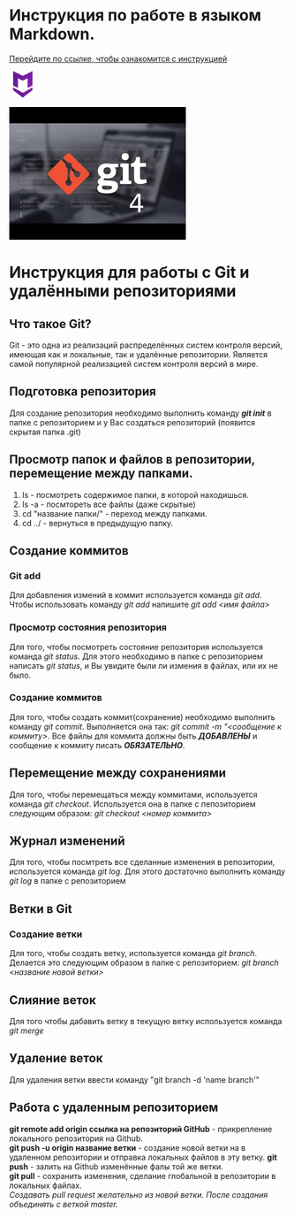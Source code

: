 # Инструкция по работе в языком Markdown.

[Перейдите по ссылке, чтобы ознакомится с инструкцией](Instruction.md)

![alt-текст](https://github.com/adam-p/markdown-here/raw/master/src/common/images/icon48.png "Текст заголовка логотипа 1") 

![Картинка](pictures/Picture.jpg)



# Инструкция для работы с Git и удалёнными репозиториями  

## Что такое Git?
Git - это одна из реализаций распределённых систем контроля версий, имеющая как и локальные, так и удалённые репозитории. Является самой популярной реализацией систем контроля версий в мире.
## Подготовка репозитория
Для создание репозитория необходимо выполнить команду ***git init***  в папке с репозиторием и у Вас создаться репозиторий (появится скрытая папка .git)

## Просмотр папок и файлов в репозитории, перемещение между папками.
1. ls - посмотреть содержимое папки, в которой находишься.
2. ls -a - посмтореть все файлы (даже скрытые)
3. cd "название папки/" - переход между папками.
4. cd ../ - вернуться в предыдущую папку.

## Создание коммитов

### Git add
Для добавления измений в коммит используется команда *git add*. Чтобы использовать команду *git add* напишите *git add <имя файла>*

### Просмотр состояния репозитория
Для того, чтобы посмотреть состояние репозитория используется команда *git status*. Для этого необходимо в папке с репозиторием написать *git status*, и Вы увидите были ли измения в файлах, или их не было.

### Создание коммитов
Для того, чтобы создать коммит(сохранение) необходимо выполнить команду *git commit*. Выполняется она так: *git commit -m "<сообщение к коммиту>*. Все файлы для коммита должны быть ***ДОБАВЛЕНЫ*** и сообщение к коммиту писать ***ОБЯЗАТЕЛЬНО***.

## Перемещение между сохранениями
Для того, чтобы перемещаться между коммитами, используется команда *git checkout*. Используется она в папке с пепозиторием следующим образом: *git checkout <номер коммита>*

## Журнал изменений
Для того, чтобы посмтреть все сделанные изменения в репозитории, используется команда *git log*. Для этого достаточно выполнить команду *git log* в папке с репозиторием

## Ветки в Git

### Создание ветки

Для того, чтобы создать ветку, используется команда *git branch*. Делается это следующим образом в папке с репозиторием: *git branch <название новой ветки>*

## Слияние веток

Для того чтобы дабавить ветку в текущую ветку используется команда *git merge <name branch>*

## Удаление веток
Для удаления ветки ввести команду "git branch -d 'name branch'"

## Работа с удаленным репозиторием
**git remote add origin ссылка на репозиторий GitHub** - прикрепление локального репозитория на Github.  
**git push -u origin название ветки** - создание новой ветки на в удаленном репозитории и отправка локальных файлов в эту ветку.
**git push** - залить на Github изменённые фалы той же ветки.  
**git pull** - сохранить изменения, сделание глобальной в репозитории в локальных файлах.  
*Создавать pull request желательно из новой ветки. После создания объединять с веткой master.*
